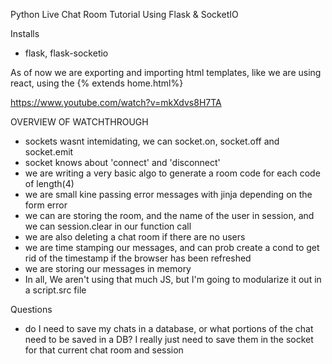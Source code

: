 Python Live Chat Room Tutorial Using Flask & SocketIO

Installs
- flask, flask-socketio


As of now we are exporting and importing html templates, like we are using react, using the {% extends home.html%}

https://www.youtube.com/watch?v=mkXdvs8H7TA

OVERVIEW OF WATCHTHROUGH
- sockets wasnt intemidating, we can socket.on, socket.off and socket.emit
- socket knows about 'connect' and 'disconnect'
- we are writing a very basic algo to generate a room code for each code of length(4)
- we are small kine passing error messages with jinja depending on the form error
- we can are storing the room, and the name of the user in session, and we can session.clear in our function call
- we are also deleting a chat room if there are no users
- we are time stamping our messages, and can prob create a cond to get rid of the timestamp if the browser has been refreshed
- we are storing our messages in memory
- In all, We aren't using that much JS, but I'm going to modularize it out in a script.src file

Questions
- do I need to save my chats in a database, or what portions of the chat need to be saved in a DB? I really just need to save them in the socket for that current chat room and session
